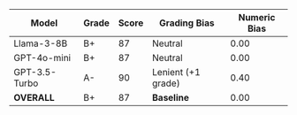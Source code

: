 | Model | Grade | Score | Grading Bias | Numeric Bias |
|------|-------|-------|-------------|-------------|
| Llama-3-8B | B+ | 87 | Neutral | 0.00 |
| GPT-4o-mini | B+ | 87 | Neutral | 0.00 |
| GPT-3.5-Turbo | A- | 90 | Lenient (+1 grade) | 0.40 |
| **OVERALL** | B+ | 87 | **Baseline** | 0.00 |